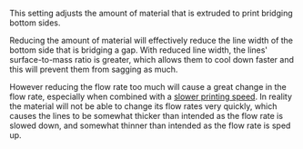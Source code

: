 This setting adjusts the amount of material that is extruded to print bridging bottom sides.

Reducing the amount of material will effectively reduce the line width of the bottom side that is bridging a gap. With reduced line width, the lines' surface-to-mass ratio is greater, which allows them to cool down faster and this will prevent them from sagging as much.

However reducing the flow rate too much will cause a great change in the flow rate, especially when combined with a [slower printing speed](bridge_wall_speed.md). In reality the material will not be able to change its flow rates very quickly, which causes the lines to be somewhat thicker than intended as the flow rate is slowed down, and somewhat thinner than intended as the flow rate is sped up.